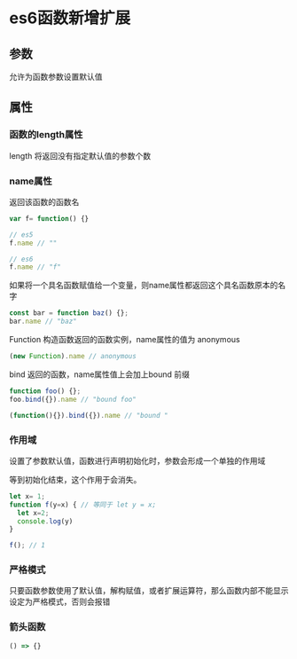 # es6函数新增扩展

## 参数

允许为函数参数设置默认值

## 属性

### 函数的length属性

length 将返回没有指定默认值的参数个数

### name属性

返回该函数的函数名

```javascript
var f= function() {}

// es5
f.name // ""

// es6
f.name // "f"
```

如果将一个具名函数赋值给一个变量，则name属性都返回这个具名函数原本的名字

```javascript
const bar = function baz() {};
bar.name // "baz"
```

Function 构造函数返回的函数实例，name属性的值为 anonymous

```javascript
(new Function).name // anonymous
```

bind 返回的函数，name属性值上会加上bound 前缀

```javascript
function foo() {};
foo.bind({}).name // "bound foo"

(function(){}).bind({}).name // "bound "
```

### 作用域

设置了参数默认值，函数进行声明初始化时，参数会形成一个单独的作用域

等到初始化结束，这个作用于会消失。

```javascript
let x= 1;
function f(y=x) { // 等同于 let y = x;
  let x=2;
  console.log(y)
}

f(); // 1
```

### 严格模式

只要函数参数使用了默认值，解构赋值，或者扩展运算符，那么函数内部不能显示设定为严格模式，否则会报错

### 箭头函数

```javascript
() => {}
```
